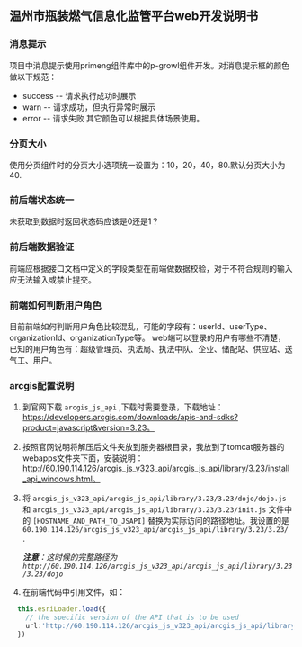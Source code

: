 ## 温州市瓶装燃气信息化监管平台web开发说明书

### 消息提示
项目中消息提示使用primeng组件库中的p-growl组件开发。对消息提示框的颜色做以下规范：
  - success -- 请求执行成功时展示
  - warn -- 请求成功，但执行异常时展示
  - error -- 请求失败
其它颜色可以根据具体场景使用。

### 分页大小
使用分页组件时的分页大小选项统一设置为：10，20，40，80.默认分页大小为40.

### 前后端状态统一
未获取到数据时返回状态码应该是0还是1？

### 前后端数据验证
前端应根据接口文档中定义的字段类型在前端做数据校验，对于不符合规则的输入应无法输入或禁止提交。

### 前端如何判断用户角色
目前前端如何判断用户角色比较混乱，可能的字段有：userId、userType、organizationId、organizationType等。
web端可以登录的用户有哪些不清楚，已知的用户角色有：超级管理员、执法局、执法中队、企业、储配站、供应站、送气工、用户。

### arcgis配置说明
1. 到官网下载 `arcgis_js_api` ,下载时需要登录，下载地址：https://developers.arcgis.com/downloads/apis-and-sdks?product=javascript&version=3.23。
2. 按照官网说明将解压后文件夹放到服务器根目录，我放到了tomcat服务器的webapps文件夹下面，安装说明：http://60.190.114.126/arcgis_js_v323_api/arcgis_js_api/library/3.23/install_api_windows.html。
3. 将 `arcgis_js_v323_api/arcgis_js_api/library/3.23/3.23/dojo/dojo.js` 和 `arcgis_js_v323_api/arcgis_js_api/library/3.23/3.23/init.js` 文件中的 `[HOSTNAME_AND_PATH_TO_JSAPI]` 替换为实际访问的路径地址。我设置的是 `60.190.114.126/arcgis_js_v323_api/arcgis_js_api/library/3.23/3.23/` .

    ***注意**：这时候的完整路径为 `http://60.190.114.126/arcgis_js_v323_api/arcgis_js_api/library/3.23/3.23/dojo`*
4. 在前端代码中引用文件，如：
  ```ts
    this.esriLoader.load({
      // the specific version of the API that is to be used
      url:'http://60.190.114.126/arcgis_js_v323_api/arcgis_js_api/library/3.23/3.23/init.js'
    })
  ```
